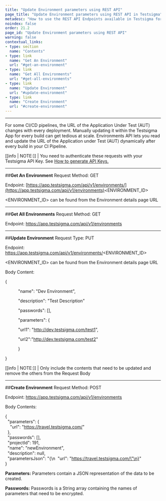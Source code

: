 ```yaml
---
title: "Update Environment parameters using REST API"
page_title: "Update Environment parameters using REST API in Testsigma"
metadesc: "How to use the REST API Endpoints available in Testsigma for reading and updating Environment data"
noindex: false
order: 21.2
page_id: "Update Environment parameters using REST API"
warning: false
contextual_links:
- type: section
  name: "Contents"
- type: link
  name: "Get An Environment"
  url: "#get-an-environment"
- type: link
  name: "Get All Environments"
  url: "#get-all-environments"
- type: link
  name: "Update Environment"
  url: "#update-environment"
- type: link
  name: "Create Environment"
  url: "#create-environment"
---
```


---

For some CI/CD pipelines, the URL of the Application Under Test (AUT) changes with every deployment. Manually updating it within the Testsigma App for every build can get tedious at scale. Environments API lets you read and update the URL of the Application under Test (AUT) dynamically after every build in your CI Pipeline.

[[info | NOTE:]]
| You need to authenticate these requests with your Testsigma API Key.  See [How to generate API Keys.](https://testsigma.com/docs/configuration/api-keys/)

---
##**Get An Environment**
Request Method: GET 

Endpoint: [https://app.testsigma.com/api/v1/environments/](https://app.testsigma.com/api/v1/environments)<ENVIRONMENT_ID>

<ENVIRONMENT_ID> can be found from the Environment details page URL


---
##**Get All Environments**
Request Method: GET

Endpoint: https://app.testsigma.com/api/v1/environments


---
##**Update Environment**
Request Type: PUT

Endpoint: https://app.testsigma.com/api/v1/environments/<ENVIRONMENT_ID>

<ENVIRONMENT_ID> can be found from the Environment details page URL

Body Content:

{

&emsp;&emsp;&emsp;"name": "Dev Environment",

&emsp;&emsp;&emsp;"description": "Test Description"

&emsp;&emsp;&emsp;"passwords": [],

&emsp;&emsp;&emsp;"parameters": {

&emsp;&emsp;&emsp;"url1": "http://dev.testsigma.com/test1",

&emsp;&emsp;&emsp;"url2":"http://dev.testsigma.com/test2"

&emsp;&emsp;&emsp;}

}

[[info | NOTE:]]
| Only include the contents that need to be updated and remove the others from the Request Body


---
##**Create Environment**
Request Method: POST

Endpoint: https://app.testsigma.com/api/v1/environments

Body Contents:

{<br>
  "parameters": { <br>
    "url": "https://travel.testsigma.com/" <br>
  },<br>
  "passwords": [], <br>
  "projectId": 191, <br>
  "name": "newEnvironment", <br>
  "description": null, <br>
  "parametersJson": "{\n  \"url\": \"https://travel.testsigma.com/\"\n}" <br>
} <br>

**Parameters:** Parameters contain a JSON representation of the data to be created.

**Passwords:** Passwords is a String array containing the names of parameters that need to be encrypted.

